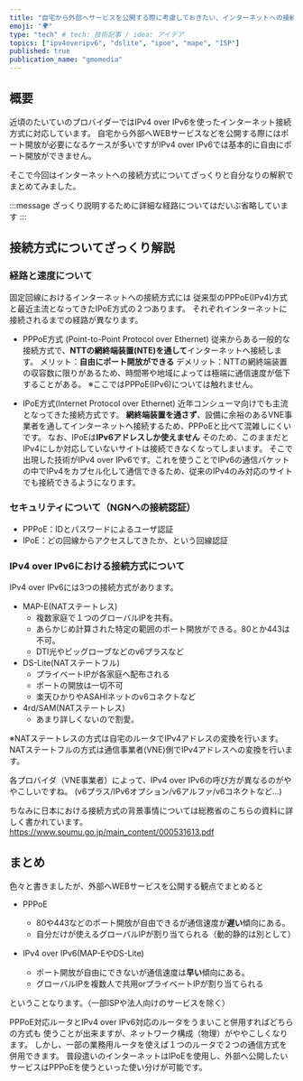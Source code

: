 ```yaml
---
title: "自宅から外部へサービスを公開する際に考慮しておきたい、インターネットへの接続方式について簡単なまとめ"
emoji: "🌍"
type: "tech" # tech: 技術記事 / idea: アイデア
topics: ["ipv4overipv6", "dslite", "ipoe", "mape", "ISP"]
published: true
publication_name: "gmomedia"
---
```



## 概要
近頃のたいていのプロバイダーではIPv4 over IPv6を使ったインターネット接続方式に対応しています。
自宅から外部へWEBサービスなどを公開する際にはポート開放が必要になるケースが多いですがIPv4 over IPv6では基本的に自由にポート開放ができません。

そこで今回はインターネットへの接続方式についてざっくりと自分なりの解釈でまとめてみました。

:::message
ざっくり説明するために詳細な経路についてはだいぶ省略しています
:::

## 接続方式についてざっくり解説

### 経路と速度について
固定回線におけるインターネットへの接続方式には
従来型のPPPoE(IPv4)方式と最近主流となってきたIPoE方式の２つあります。
それぞれインターネットに接続されるまでの経路が異なります。

- PPPoE方式 (Point-to-Point Protocol over Ethernet)
従来からある一般的な接続方式で、**NTTの網終端装置(NTE)を通して**インターネットへ接続します。
メリット：**自由にポート開放ができる**
デメリット：NTTの網終端装置の収容数に限りがあるため、時間帯や地域によっては極端に通信速度が低下することがある。
※ここではPPPoE(IPv6)については触れません。

- IPoE方式(Internet Protocol over Ethernet)
近年コンシューマ向けでも主流となってきた接続方式です。
**網終端装置を通さず**、設備に余裕のあるVNE事業者を通してインターネットへ接続するため、PPPoEと比べて混雑しにくいです。
なお、IPoEは**IPv6アドレスしか使えません**
そのため、このままだとIPv4にしか対応していないサイトは接続できなくなってしまいます。
そこで出現した技術がIPv4 over IPv6です。これを使うことでIPv6の通信パケットの中でIPv4をカプセル化して通信できるため、従来のIPv4のみ対応のサイトでも接続できるようになります。

### セキュリティについて（NGNへの接続認証）
- PPPoE：IDとパスワードによるユーザ認証
- IPoE：どの回線からアクセスしてきたか、という回線認証


### IPv4 over IPv6における接続方式について
IPv4 over IPv6には3つの接続方式があります。
- MAP-E(NATステートレス) 
	- 複数家庭で１つのグローバルIPを共有。
	- あらかじめ計算された特定の範囲のポート開放ができる。80とか443は不可。
	- DTI光やビッグローブなどのv6プラスなど
- DS-Lite(NATステートフル) 
	- プライベートIPが各家庭へ配布される
	- ポートの開放は一切不可
	- 楽天ひかりやASAHIネットのv6コネクトなど
- 4rd/SAM(NATステートレス)
	- あまり詳しくないので割愛。
	
※NATステートレスの方式は自宅のルータでIPv4アドレスの変換を行います。
NATステートフルの方式は通信事業者(VNE)側でIPv4アドレスへの変換を行います。

各プロバイダ（VNE事業者）によって、IPv4 over IPv6の呼び方が異なるのがややこしいですね。
(v6プラス/IPv6オプション/v6アルファ/v6コネクトなど…)

ちなみに日本における接続方式の背景事情については総務省のこちらの資料に詳しく書かれています。
https://www.soumu.go.jp/main_content/000531613.pdf



## まとめ
色々と書きましたが、外部へWEBサービスを公開する観点でまとめると

- PPPoE
	- 80や443などのポート開放が自由できるが通信速度が**遅い**傾向にある。
	- 自分だけが使えるグローバルIPが割り当てられる（動的静的は別として）


- IPv4 over IPv6(MAP-EやDS-Lite)
	- ポート開放が自由にできないが通信速度は**早い**傾向にある。
	- グローバルIPを複数人で共用orプライベートIPが割り当てられる

ということなります。（一部ISPや法人向けのサービスを除く）

PPPoE対応ルータとIPv4 over IPv6対応のルータをうまいこと併用すればどちらの方式も
使うことが出来ますが、ネットワーク構成（物理）がややこしくなります。
しかし、一部の業務用ルータを使えば１つのルータで２つの通信方式を併用できます。
普段遣いのインターネットはIPoEを使用し、外部へ公開したいサービスはPPPoEを使うといった使い分けが可能です。
